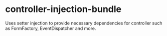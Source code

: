 # controller-injection-bundle
Uses setter injection to provide necessary dependencies for controller such as FormFactory, EventDispatcher and more.
